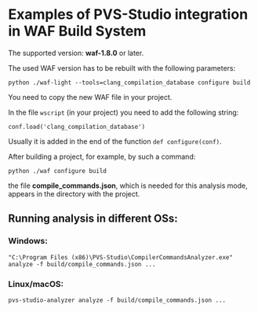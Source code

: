 # Examples of PVS-Studio integration in WAF Build System #

The supported version: **waf-1.8.0** or later.

The used WAF version has to be rebuilt with the following parameters:

```python ./waf-light --tools=clang_compilation_database configure build```

You need to copy the new WAF file in your project.

In the file `wscript` (in your project) you need to add the following string:

```conf.load('clang_compilation_database')```

Usually it is added in the end of the function `def configure(conf)`.

After building a project, for example, by such a command:

```python ./waf configure build```

the file **compile_commands.json**, which is needed for this analysis mode, appears in the directory with the project.

## Running analysis in different OSs: ##

### Windows: ###

```"C:\Program Files (x86)\PVS-Studio\CompilerCommandsAnalyzer.exe" analyze -f build/compile_commands.json ...```

### Linux/macOS: ###

```pvs-studio-analyzer analyze -f build/compile_commands.json ...```
